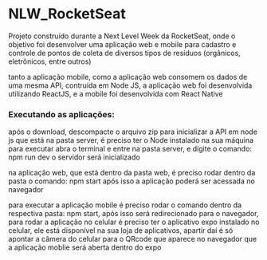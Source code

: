 # NLW_RocketSeat

Projeto construído durante a Next Level Week da RocketSeat, onde o objetivo foi desenvolver uma aplicação
web e mobile para cadastro e controle de pontos de coleta de diversos tipos de resíduos (orgânicos, eletrônicos, entre outros)

tanto a aplicação mobile, como a aplicação web consomem os dados de uma mesma API, contruída em Node JS,
a aplicação web foi desenvolvida utilizando ReactJS, e a mobile foi desenvolvida com React Native

### Executando as aplicações:

após o download, descompacte o arquivo zip
para inicializar a API em node js que está na pasta server, é preciso ter o Node instalado na sua máquina
para executar abra o terminal e entre na pasta server, e digite o comando: npm run dev
o servidor será inicializado

na aplicação web, que está dentro da pasta web, é preciso rodar dentro da pasta o comando: npm start
após isso a aplicação poderá ser acessada no navegador

para executar a aplicação mobile é preciso rodar o comando dentro da respectiva pasta: npm start, após isso será 
redirecionado para o navegador, para rodar a aplicação no celular é preciso ter o aplicativo expo instalado no celular,
ele está disponível na sua loja de aplicativos, apartir daí é só apontar a câmera do celular para o QRcode 
que aparece no navegador que a aplicação moblie será aberta dentro do expo
